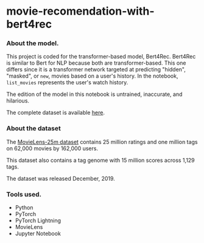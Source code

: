 # movie-recomendation-with-bert4rec

### About the model.

This project is coded for the transformer-based model, Bert4Rec. Bert4Rec is similar to Bert for NLP because both are transformer-based. This one differs since it is a transformer network targeted at predicting "hidden", "masked", or `new`, movies based on a user's history. In the notebook, `list_movies` represents the user's watch history.

The edition of the model in this notebook is untrained, inaccurate, and hilarious.

The complete dataset is available [here](https://grouplens.org/datasets/movielens/25m/).

### About the dataset 

The [MovieLens-25m dataset](https://grouplens.org/datasets/movielens/25m/) contains 25 million ratings and one million tags on 62,000 movies by 162,000 users.

This dataset also contains a tag genome with 15 million scores across 1,129 tags.

The dataset was released December, 2019.

### Tools used.

+ Python
+ PyTorch
+ PyTorch Lightning
+ MovieLens
+ Jupyter Notebook
